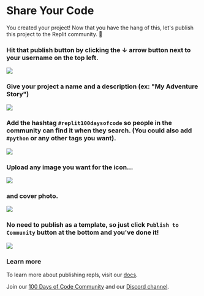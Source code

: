 # Share Your Code

You created your project! Now that you have the hang of this, let's publish this project to the Replit community. 🥳


### Hit that **publish** button by clicking the &#8595; arrow button next to your username on the top **left**.


![](resources/publish_first.png)


### Give your project a name and a description (ex: "My Adventure Story")
   
![](resources/publish_basics.png)


### Add the hashtag `#replit100daysofcode` so people in the community can find it when they search. (You could also add `#python` or any other tags you want).

![](resources/publish_tags.png)


### Upload any image you want for the icon... 

![](resources/publish_icon.png)


### and cover photo.

![](resources/publish_cover.png)

### No need to publish as a template, so just click  `Publish to Community` button at the bottom and you've done it!

![](resources/publish_share.png)

### Learn more
To learn more about publishing repls, visit our [docs](https://docs.replit.com/hosting/sharing-your-repl#publish).

Join our [100 Days of Code Community](https://ask.replit.com/t/about-100-days-of-code/) and our [Discord channel](https://discord.gg/replit).
  



